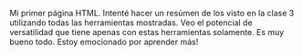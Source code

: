 Mi primer página HTML.
Intenté hacer un resúmen de los visto en la clase 3 utilizando todas las herramientas mostradas. Veo el potencial de versatilidad que tiene apenas con estas herramientas solamente. Es muy bueno todo. Estoy emocionado por aprender más!

